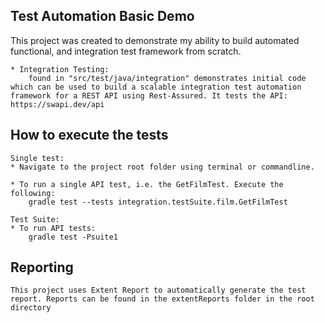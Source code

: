 ## Test Automation Basic Demo
This project was created to demonstrate my ability to build automated functional, and integration test framework from scratch.

	* Integration Testing:
		found in "src/test/java/integration" demonstrates initial code which can be used to build a scalable integration test automation framework for a REST API using Rest-Assured. It tests the API: https://swapi.dev/api


## How to execute the tests
	Single test:
	* Navigate to the project root folder using terminal or commandline.
	
	* To run a single API test, i.e. the GetFilmTest. Execute the following: 
		gradle test --tests integration.testSuite.film.GetFilmTest
	
	Test Suite:
	* To run API tests:
		gradle test -Psuite1 
	
## Reporting
	This project uses Extent Report to automatically generate the test report. Reports can be found in the extentReports folder in the root directory